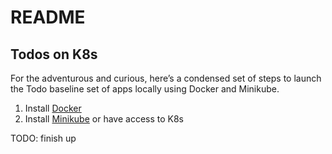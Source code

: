 # README

## Todos on K8s

For the adventurous and curious, here’s a condensed set of steps to launch the Todo baseline set of apps locally using Docker and Minikube.

1. Install [Docker](https://www.docker.com/get-started)
1. Install [Minikube](https://kubernetes.io/docs/setup/minikube/) or have access to K8s

TODO: finish up